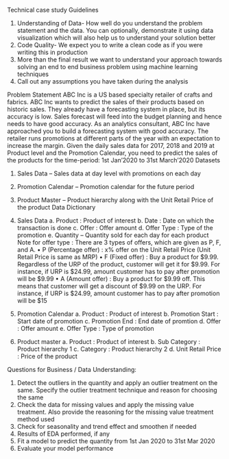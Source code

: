 Technical case study
Guidelines
1.	Understanding of Data- How well do you understand the problem statement and the data. You can optionally, demonstrate it using data visualization which will also help us to understand your solution better
2.	Code Quality- We expect you to write a clean code as if you were writing this in production
3.	More than the final result we want to understand your approach towards solving an end to end business problem using machine learning techniques
4.	Call out any assumptions you have taken during the analysis

Problem Statement
ABC Inc is a US based specialty retailer of crafts and fabrics. ABC Inc wants to predict the sales of their products based on historic sales. They already have a forecasting system in place, but its accuracy is low.  Sales forecast will feed into the budget planning and hence needs to have good accuracy. As an analytics consultant, ABC Inc have approached you to build a forecasting system with good accuracy.	
The retailer runs promotions at different parts of the year with an expectation to increase the margin. Given the daily sales data for 2017, 2018 and 2019 at Product level and the Promotion Calendar, you need to predict the sales of the products for the time-period: 1st Jan’2020 to 31st March’2020
Datasets
1.	Sales Data – Sales data at day level with promotions on each day
2.	Promotion Calendar – Promotion calendar for the future period
3.	Product Master – Product hierarchy along with the Unit Retail Price of the product
Data Dictionary
1.	Sales Data
a.	Product : Product of interest
b.	Date : Date on which the transaction is done
c.	Offer : Offer amount
d.	Offer Type : Type of the promotion 
e.	Quantity – Quantity sold for each day for each product
Note for offer type : There are 3 types of offers, which are given as P, F, and A.
•	P (Percentage offer) : x% offer on the Unit Retail Price (Unit Retail Price is same as MRP)
•	F (Fixed offer) : Buy a product for $9.99. Regardless of the URP of the product, customer will get it for $9.99. For instance, if URP is $24.99, amount customer has to pay after promotion will be $9.99
•	A (Amount offer) : Buy a product for $9.99 off. This means that customer will get a discount of $9.99 on the URP. For instance, if URP is $24.99, amount customer has to pay after promotion will be $15

2.	Promotion Calendar
a.	Product : Product of interest
b.	Promotion Start : Start date of promotion
c.	Promotion End : End date of promtion
d.	Offer : Offer amount
e.	Offer Type : Type of promotion

3.	Product master
a.	Product : Product of interest
b.	Sub Category : Product hierarchy 1
c.	Category : Product hierarchy 2
d.	Unit Retail Price : Price of the product

Questions for Business / Data Understanding:
1.	Detect the outliers in the quantity and apply an outlier treatment on the same. Specify the outlier treatment technique and reason for choosing the same
2.	Check the data for missing values and apply the missing value treatment. Also provide the reasoning for the missing value treatment method used
3.	Check for seasonality and trend effect and smoothen if needed
4.	Results of EDA performed, if any
5.	Fit a model to predict the quantity from 1st Jan 2020 to 31st Mar 2020
6.	Evaluate your model performance
